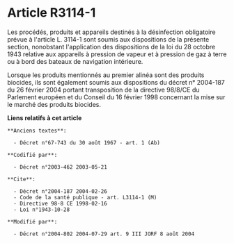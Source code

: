 # Article R3114-1

Les procédés, produits et appareils destinés à la désinfection obligatoire prévue à l'article L. 3114-1 sont soumis aux
dispositions de la présente section, nonobstant l'application des dispositions de la loi du 28 octobre 1943 relative aux
appareils à pression de vapeur et à pression de gaz à terre ou à bord des bateaux de navigation intérieure.

Lorsque les produits mentionnés au premier alinéa sont des produits biocides, ils sont également soumis aux dispositions du
décret n° 2004-187 du 26 février 2004 portant transposition de la directive 98/8/CE du Parlement européen et du Conseil du 16
février 1998 concernant la mise sur le marché des produits biocides.

**Liens relatifs à cet article**

	**Anciens textes**:

	  - Décret n°67-743 du 30 août 1967 - art. 1 (Ab)

	**Codifié par**:

	  - Décret n°2003-462 2003-05-21

	**Cite**:

	  - Décret n°2004-187 2004-02-26
	  - Code de la santé publique - art. L3114-1 (M)
	  - Directive 98-8 CE 1998-02-16
	  - Loi n°1943-10-28

	**Modifié par**:

	  - Décret n°2004-802 2004-07-29 art. 9 III JORF 8 août 2004
